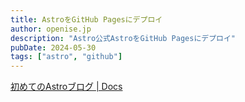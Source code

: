 ```yaml
---
title: AstroをGitHub Pagesにデプロイ
author: openise.jp
description: "Astro公式AstroをGitHub Pagesにデプロイ"
pubDate: 2024-05-30
tags: ["astro", "github"]
---
```


[初めてのAstroブログ \| Docs](https://docs.astro.build/ja/tutorial/0-introduction/)



